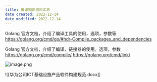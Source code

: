 ```yaml
---
title: 编译知识资料汇总
date created: 2022-12-14
date modified: 2022-12-14
---
```


Golang 官方文档，介绍了编译工具的使用，选项，参数等
https://golang.org/cmd/go/#hdr-Compile_packages_and_dependencies

Golang 官方文档，介绍了编译，链接器的使用，选项，参数
https://golang.org/cmd/compile/
https://golang.org/cmd/link/


![image.png](https://img.oldwinter.top/20221214213432.png)

![[华为公司ICT基础设施产品软件构建规范.docx]]

